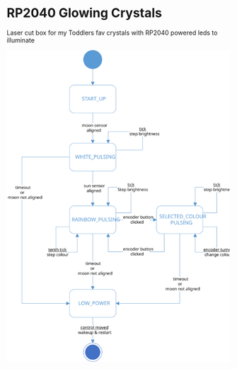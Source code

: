 # RP2040 Glowing Crystals
Laser cut box for my Toddlers fav crystals with RP2040 powered leds to illuminate

![state machine diagram](state%20machine.svg)
